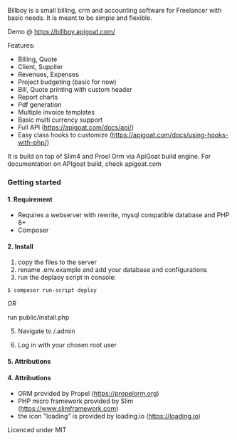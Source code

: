 Billboy is a small billing, crm and accounting software for Freelancer with basic needs.
It is meant to be simple and flexible.

Demo @ https://billboy.apigoat.com/

Features:

- Billing, Quote
- Client, Supplier
- Revenues, Expenses
- Project budgeting (basic for now)
- Bill, Quote printing with custom header
- Report charts
- Pdf generation
- Multiple invoice templates
- Basic multi currency support
- Full API (https://apigoat.com/docs/api/)
- Easy class hooks to customize (https://apigoat.com/docs/using-hooks-with-php/)

It is build on top of Slim4 and Proel Orm via ApiGoat build engine.
For documentation on APIgoat build, check apigoat.com

### Getting started

#### 1. Requirement

- Requires a webserver with rewrite, mysql compatible database and PHP 8+
- Composer

#### 2. Install

1. copy the files to the server
2. rename .env.example and add your database and configurations
3. run the deplaoy script in console:

```
$ composer run-script deploy
```

OR 

run public/install.php

5. Navigate to /.admin

4. Log in with your chosen root user
  

#### 5. Attributions

#### 4. Attributions

- ORM provided by Propel (https://propelorm.org)
- PHP micro framework provided by Slim (https://www.slimframework.com)
- the icon "loading" is provided by loading.io (https://loading.io)

Licenced under MIT
